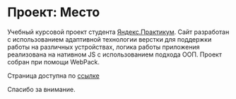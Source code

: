 # Проект: Место

Учебный курсовой проект студента [Яндекс.Практикум](https://practicum.yandex.ru).  Сайт разработан с использованием адаптивной технологии верстки для поддержки работы на различных устройствах, логика работы приложения реализована на нативном JS с использованием подхода ООП. Проект собран при помощи WebPack.

Страница доступна по [ссылке](https://nikolaykrishtopa.github.io/mesto)

Спасибо за внимание.